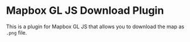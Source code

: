 # Mapbox GL JS Download Plugin

This is a plugin for Mapbox GL JS that allows you to download the map as `.png` file.

